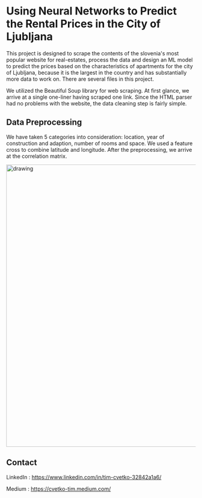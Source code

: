 # Using Neural Networks to Predict the Rental Prices in the City of Ljubljana

This project is designed to scrape the contents of the slovenia's most popular website for real-estates,
process the data and design an ML model to predict the prices based on the characteristics of apartments
for the city of Ljubljana, because it is the largest in the country and has substantially more data to
work on. There are several files in this project.


We utilized the Beautiful Soup library for web scraping. At first glance, we arrive at a single one-liner having scraped one link. Since the HTML parser had no problems with the website, the data cleaning step is fairly simple. 

## Data Preprocessing

We have taken 5 categories into consideration: location, year of construction and adaption, number of rooms and space. We used a feature cross to combine latitude and longitude. After the preprocessing, we arrive at the correlation matrix.

<img src="https://github.com/Timothy102/nepremicnine/blob/master/cor.png" alt="drawing" width="750"/>



## Contact

LinkedIn : https://www.linkedin.com/in/tim-cvetko-32842a1a6/

Medium : https://cvetko-tim.medium.com/
